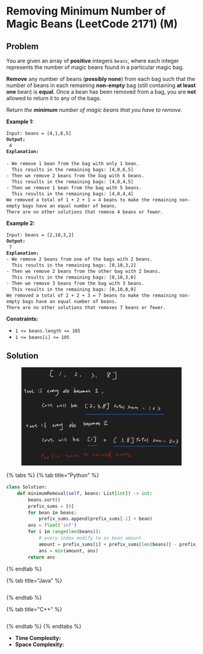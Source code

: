 # Removing Minimum Number of Magic Beans (LeetCode 2171) (M)

## Problem



You are given an array of **positive** integers `beans`, where each integer represents the number of magic beans found in a particular magic bag.

**Remove** any number of beans (**possibly none**) from each bag such that the number of beans in each remaining **non-empty** bag (still containing **at least one** bean) is **equal**. Once a bean has been removed from a bag, you are **not** allowed to return it to any of the bags.

Return _the **minimum** number of magic beans that you have to remove_.

&#x20;

**Example 1:**

<pre><code>Input: beans = [4,1,6,5]
<strong>Output:
</strong> 4
<strong>Explanation:
</strong> 
- We remove 1 bean from the bag with only 1 bean.
  This results in the remaining bags: [4,0,6,5]
- Then we remove 2 beans from the bag with 6 beans.
  This results in the remaining bags: [4,0,4,5]
- Then we remove 1 bean from the bag with 5 beans.
  This results in the remaining bags: [4,0,4,4]
We removed a total of 1 + 2 + 1 = 4 beans to make the remaining non-empty bags have an equal number of beans.
There are no other solutions that remove 4 beans or fewer.
</code></pre>

**Example 2:**

<pre><code>Input: beans = [2,10,3,2]
<strong>Output:
</strong> 7
<strong>Explanation:
</strong>- We remove 2 beans from one of the bags with 2 beans.
  This results in the remaining bags: [0,10,3,2]
- Then we remove 2 beans from the other bag with 2 beans.
  This results in the remaining bags: [0,10,3,0]
- Then we remove 3 beans from the bag with 3 beans. 
  This results in the remaining bags: [0,10,0,0]
We removed a total of 2 + 2 + 3 = 7 beans to make the remaining non-empty bags have an equal number of beans.
There are no other solutions that removes 7 beans or fewer.
</code></pre>

&#x20;

**Constraints:**

* `1 <= beans.length <= 105`
* `1 <= beans[i] <= 105`



## Solution&#x20;

<figure><img src="../../../.gitbook/assets/Screen Shot 2022-09-13 at 1.15.34 AM.png" alt=""><figcaption></figcaption></figure>

{% tabs %}
{% tab title="Python" %}
```python
class Solution:
    def minimumRemoval(self, beans: List[int]) -> int:
        beans.sort()
        prefix_sums = [0]
        for bean in beans:
            prefix_sums.append(prefix_sums[-1] + bean)
        ans = float('inf')
        for i in range(len(beans)):
            # every index modify to as bean amount
            amount = prefix_sums[i] + prefix_sums[len(beans)] - prefix_sums[i + 1] - beans[i] * (len(beans) - i - 1)
            ans = min(amount, ans)
        return ans
```
{% endtab %}

{% tab title="Java" %}
```java
```
{% endtab %}

{% tab title="C++" %}
```cpp
```
{% endtab %}
{% endtabs %}

* **Time Complexity:**
* **Space Complexity:**
